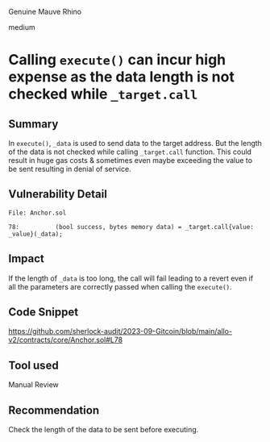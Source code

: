 Genuine Mauve Rhino

medium

# Calling `execute()` can incur high expense as the data length is not checked while `_target.call`
## Summary
In `execute()`, `_data` is used to send data to the target address. But the length of the data is not checked while calling `_target.call` function. This could result in huge gas costs & sometimes even maybe exceeding the value to be sent resulting in denial of service.

## Vulnerability Detail

```solidity
File: Anchor.sol

78:          (bool success, bytes memory data) = _target.call{value: _value}(_data);
```
## Impact
If the length of `_data` is too long, the call will fail leading to a revert even if all the parameters are correctly passed when calling the `execute()`.

## Code Snippet
https://github.com/sherlock-audit/2023-09-Gitcoin/blob/main/allo-v2/contracts/core/Anchor.sol#L78

## Tool used
Manual Review

## Recommendation
Check the length of the data to be sent before executing.